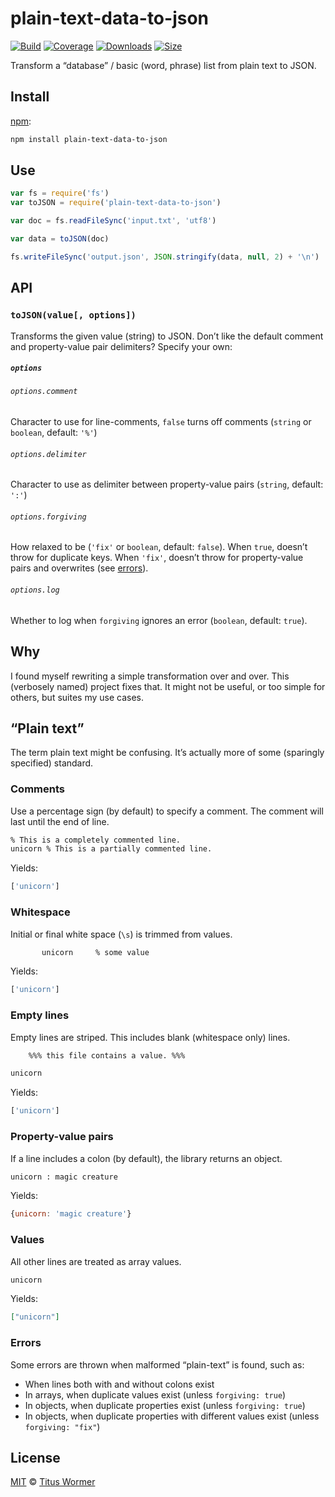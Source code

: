 # plain-text-data-to-json

[![Build][build-badge]][build]
[![Coverage][coverage-badge]][coverage]
[![Downloads][downloads-badge]][downloads]
[![Size][size-badge]][size]

Transform a “database” / basic (word, phrase) list from plain text to JSON.

## Install

[npm][]:

```sh
npm install plain-text-data-to-json
```

## Use

```js
var fs = require('fs')
var toJSON = require('plain-text-data-to-json')

var doc = fs.readFileSync('input.txt', 'utf8')

var data = toJSON(doc)

fs.writeFileSync('output.json', JSON.stringify(data, null, 2) + '\n')
```

## API

### `toJSON(value[, options])`

Transforms the given value (string) to JSON.
Don’t like the default comment and property-value pair delimiters?
Specify your own:

##### `options`

###### `options.comment`

Character to use for line-comments, `false` turns off comments (`string` or
`boolean`, default: `'%'`)

###### `options.delimiter`

Character to use as delimiter between property-value pairs (`string`, default:
`':'`)

###### `options.forgiving`

How relaxed to be (`'fix'` or `boolean`, default: `false`).
When `true`, doesn’t throw for duplicate keys.
When `'fix'`, doesn’t throw for property-value pairs and overwrites (see
[errors][]).

###### `options.log`

Whether to log when `forgiving` ignores an error (`boolean`, default: `true`).

## Why

I found myself rewriting a simple transformation over and over.
This (verbosely named) project fixes that.
It might not be useful, or too simple for others, but suites my use cases.

## “Plain text”

The term plain text might be confusing.
It’s actually more of some (sparingly specified) standard.

### Comments

Use a percentage sign (by default) to specify a comment.
The comment will last until the end of line.

```txt
% This is a completely commented line.
unicorn % This is a partially commented line.
```

Yields:

```js
['unicorn']
```

### Whitespace

Initial or final white space (`\s`) is trimmed from values.

```txt
       unicorn     % some value
```

Yields:

```js
['unicorn']
```

### Empty lines

Empty lines are striped.
This includes blank (whitespace only) lines.

```txt
    %%% this file contains a value. %%%

unicorn
```

Yields:

```js
['unicorn']
```

### Property-value pairs

If a line includes a colon (by default), the library returns an object.

```txt
unicorn : magic creature
```

Yields:

```js
{unicorn: 'magic creature'}
```

### Values

All other lines are treated as array values.

```txt
unicorn
```

Yields:

```json
["unicorn"]
```

### Errors

Some errors are thrown when malformed “plain-text” is found, such as:

*   When lines both with and without colons exist
*   In arrays, when duplicate values exist (unless `forgiving: true`)
*   In objects, when duplicate properties exist (unless `forgiving: true`)
*   In objects, when duplicate properties with different values exist (unless
    `forgiving: "fix"`)

## License

[MIT][license] © [Titus Wormer][author]

<!-- Definitions -->

[build-badge]: https://img.shields.io/travis/wooorm/plain-text-data-to-json.svg

[build]: https://travis-ci.org/wooorm/plain-text-data-to-json

[coverage-badge]: https://img.shields.io/codecov/c/github/wooorm/plain-text-data-to-json.svg

[coverage]: https://codecov.io/github/wooorm/plain-text-data-to-json

[downloads-badge]: https://img.shields.io/npm/dm/plain-text-data-to-json.svg

[downloads]: https://www.npmjs.com/package/plain-text-data-to-json

[size-badge]: https://img.shields.io/bundlephobia/minzip/plain-text-data-to-json.svg

[size]: https://bundlephobia.com/result?p=plain-text-data-to-json

[npm]: https://docs.npmjs.com/cli/install

[license]: license

[author]: https://wooorm.com

[errors]: #errors
